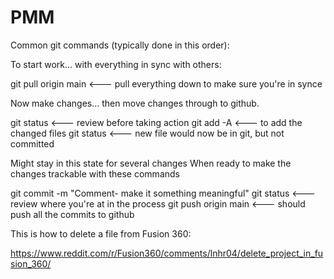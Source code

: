 # PMM


Common git commands (typically done in this order):

To start work... with everything in sync with others:

git pull origin main  <--- pull everything down to make sure you're in synce

Now make changes... then move changes through to github.  

git status   <--- review before taking action
git add -A   <--- to add the changed files
git status   <--- new file would now be in git, but not committed  

  Might stay in this state for several changes
  When ready to make the changes trackable with these commands

git commit -m "Comment- make it something meaningful"
git status   <--- review where you're at in the process
git push origin main  <--- should push all the commits to github


This is how to delete a file from Fusion 360:

https://www.reddit.com/r/Fusion360/comments/lnhr04/delete_project_in_fusion_360/
